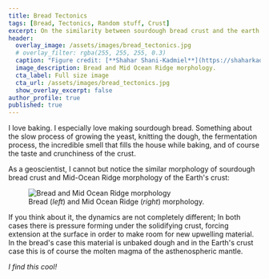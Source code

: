 ```yaml
---
title: Bread Tectonics
tags: [Bread, Tectonics, Random stuff, Crust]
excerpt: On the similarity between sourdough bread crust and the earth's crust.
header:
  overlay_image: /assets/images/bread_tectonics.jpg
  # overlay_filter: rgba(255, 255, 255, 0.3)
  caption: "Figure credit: [**Shahar Shani-Kadmiel**](https://shaharkadmiel.github.io)"
  image_description: Bread and Mid Ocean Ridge morphology.
  cta_label: Full size image
  cta_url: /assets/images/bread_tectonics.jpg
  show_overlay_excerpt: false
author_profile: true
published: true
---
```


I love baking. I especially love making sourdough bread. Something about the slow process of growing the yeast, knitting the dough, the fermentation process, the incredible smell that fills the house while baking, and of course the taste and crunchiness of the crust.

As a geoscientist, I cannot but notice the similar morphology of sourdough bread crust and Mid-Ocean Ridge morphology of the Earth's crust:

<figure class="align-center">
  <img src="{{ site.url }}{{ site.baseurl }}/assets/images/bread_tectonics.jpg" alt="Bread and Mid Ocean Ridge morphology">
  <figcaption>Bread (<i>left</i>) and Mid Ocean Ridge (<i>right</i>) morphology.</figcaption>
</figure> 

<!-- ![image-center]({{ site.url }}{{ site.baseurl }}/assets/images/bread_tectonics.jpg){: .align-center} -->

If you think about it, the dynamics are not completely different; In both cases there is pressure forming under the solidifying crust, forcing extension at the surface in order to make room for new upwelling material. In the bread's case this material is unbaked dough and in the Earth's crust case this is of course the molten magma of the asthenospheric mantle.

*I find this cool!*